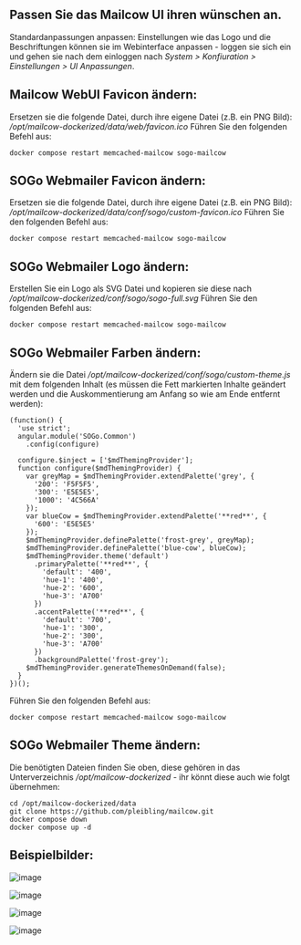 ## Passen Sie das Mailcow UI ihren wünschen an.

Standardanpassungen anpassen:
Einstellungen wie das Logo und die Beschriftungen können sie im Webinterface anpassen - loggen sie sich ein und gehen sie nach dem einloggen nach *System > Konfiuration > Einstellungen > UI Anpassungen*.

## Mailcow WebUI Favicon ändern:
Ersetzen sie die folgende Datei, durch ihre eigene Datei (z.B. ein PNG Bild): */opt/mailcow-dockerized/data/web/favicon.ico*
Führen Sie den folgenden Befehl aus:
```
docker compose restart memcached-mailcow sogo-mailcow
```
## SOGo Webmailer Favicon ändern:
Ersetzen sie die folgende Datei, durch ihre eigene Datei (z.B. ein PNG Bild): */opt/mailcow-dockerized/data/conf/sogo/custom-favicon.ico*
Führen Sie den folgenden Befehl aus:
```
docker compose restart memcached-mailcow sogo-mailcow
```
## SOGo Webmailer Logo ändern:
Erstellen Sie ein Logo als SVG Datei und kopieren sie diese nach */opt/mailcow-dockerized/conf/sogo/sogo-full.svg*
Führen Sie den folgenden Befehl aus:
```
docker compose restart memcached-mailcow sogo-mailcow
```
## SOGo Webmailer Farben ändern:
Ändern sie die Datei */opt/mailcow-dockerized/conf/sogo/custom-theme.js* mit dem folgenden Inhalt (es müssen die Fett markierten Inhalte geändert werden und die Auskommentierung am Anfang so wie am Ende entfernt werden):
```
(function() {
  'use strict';
  angular.module('SOGo.Common')
    .config(configure)

  configure.$inject = ['$mdThemingProvider'];
  function configure($mdThemingProvider) {
    var greyMap = $mdThemingProvider.extendPalette('grey', {
      '200': 'F5F5F5',
      '300': 'E5E5E5',
      '1000': '4C566A'
    });
    var blueCow = $mdThemingProvider.extendPalette('**red**', {
      '600': 'E5E5E5'
    });
    $mdThemingProvider.definePalette('frost-grey', greyMap);
    $mdThemingProvider.definePalette('blue-cow', blueCow);
    $mdThemingProvider.theme('default')
      .primaryPalette('**red**', {
        'default': '400',
        'hue-1': '400',
        'hue-2': '600',
        'hue-3': 'A700'
      })
      .accentPalette('**red**', {
        'default': '700',
        'hue-1': '300',
        'hue-2': '300',
        'hue-3': 'A700'
      })
      .backgroundPalette('frost-grey');
    $mdThemingProvider.generateThemesOnDemand(false);
  }
})();
```
Führen Sie den folgenden Befehl aus:
```
docker compose restart memcached-mailcow sogo-mailcow
```
## SOGo Webmailer Theme ändern:
Die benötigten Dateien finden Sie oben, diese gehören in das Unterverzeichnis */opt/mailcow-dockerized* - ihr könnt diese auch wie folgt übernehmen:
```
cd /opt/mailcow-dockerized/data
git clone https://github.com/pleibling/mailcow.git
docker compose down
docker compose up -d
```
## Beispielbilder:

![image](https://github.com/pleibling/mailcow/assets/112875086/e9e15561-399d-45ea-93a0-2fc55354df70)

![image](https://github.com/pleibling/mailcow/assets/112875086/1403ef74-dfb8-48f5-bde6-f09d0d111f52)

![image](https://github.com/pleibling/mailcow/assets/112875086/3cda5b37-87d7-44ec-8bef-f7f9d186bc4f)

![image](https://github.com/pleibling/mailcow/assets/112875086/1179377d-d2df-4e7e-b69d-ebe1364ec197)

